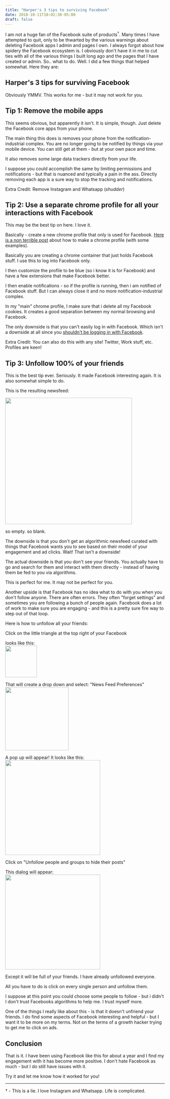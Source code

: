 ```yaml
---
title: "Harper's 3 tips to surviving Facebook"
date: 2018-10-11T10:02:30-05:00
draft: false
---
```


I am not a huge fan of the Facebook suite of products<sup>†</sup>. Many times I have attempted to quit, only to be thwarted by the various warnings about deleting Facebook apps I admin and pages I own. I always forgot about how spidery the Facebook ecosystem is. I obviously don't have it in me to cut ties with all of the various things I built long ago and the pages that I have created or admin. So.. what to do. Well. I did a few things that helped somewhat. Here they are:

## Harper's 3 tips for surviving Facebook

Obviously YMMV. This works for me - but it may not work for you. 

## Tip 1: Remove the mobile apps

This seems obvious, but apparently it isn't. It is simple, though. Just delete the Facebook core apps from your phone. 

The main thing this does is removes your phone from the notification-industrial complex. You are no longer going to be notified by things via your mobile device. You can still get at them - but at your own pace and time. 

It also removes some large data trackers directly from your life. 

I suppose you could accomplish the same by limiting permissions and notifications - but that is nuanced and typically a pain in the ass. Directly removing each app is a sure way to stop the tracking and notifications.

Extra Credit: Remove Instagram and Whatsapp (*shudder*)

## Tip 2: Use a separate chrome profile for all your interactions with Facebook

This may be the best tip on here. I love it. 

Basically - create a new chrome profile that only is used for Facebook. [Here is a non terrible post](https://www.makeuseof.com/tag/custom-chrome-browser-profiles/) about how to make a chrome profile (with some examples). 

Basically you are creating a chrome container that just holds Facebook stuff. I use this to log into Facebook only. 

I then customize the profile to be blue (so i know it is for Facebook) and have a few extensions that make Facebook better. 

I then enable notifications - so if the profile is running, then i am notified of Facebook stuff. But I can always close it and no more notification-industrial complex. 

In my "main" chrome profile, I make sure that i delete all my Facebook cookies. It creates a good separation between my normal browsing and Facebook. 

The only downside is that you can't easily log in with Facebook. Which isn't a downside at all since you [shouldn't be logging in with Facebook](https://www.nytimes.com/2018/09/28/technology/Facebook-hack-data-breach.html). 

Extra Credit: You can also do this with any site! Twitter, Work stuff, etc. Profiles are keen!

## Tip 3: Unfollow 100% of your friends 

This is the best tip ever. Seriously. It made Facebook interesting again. It is also somewhat simple to do. 

This is the resulting newsfeed: 

<img src="/images/Facebook/newsfeed.png" width="400px" />

so empty. so blank. 

The downside is that you don't get an algorithmic newsfeed curated with things that Facebook wants you to see based on their model of your engagement and ad clicks. Wait! That isn't a downside! 

The actual downside is that you don't see your friends. You actually have to go and search for them and interact with them directly - instead of having them be fed to you via algorithms. 

This is perfect for me. It may not be perfect for you. 

Another upside is that Facebook has no idea what to do with you when you don't follow anyone. There are often errors. They often "forget settings" and sometimes you are following a bunch of people again. Facebook does a lot of work to make sure you are engaging - and this is a pretty sure fire way to step out of that loop. 

Here is how to unfollow all your friends:

Click on the little triangle at the top right of your Facebook

looks like this:   
<img src="/images/Facebook/top-right-guy.png" width="100px" />

That will create a drop down and select: "News Feed Preferences"   
<img src="/images/Facebook/news-feed-preferences.png" width="200px" />

A pop up will appear! It looks like this:   
<img src="/images/Facebook/unfollow-pref.png" width="300px" />

Click on "Unfollow people and groups to hide their posts"

This dialog will appear:   
<img src="/images/Facebook/following-pref.png" width="300px" />

Except it will be full of your friends. I have already unfollowed everyone. 

All you have to do is click on every single person and unfollow them. 

I suppose at this point you could choose some people to follow - but i didn't I don't trust Facebooks algorithms to help me. I trust myself more. 

One of the things I really like about this - is that it doesn't unfriend your friends. I do find some aspects of Facebook interesting and helpful - but I want it to be more on my terms. Not on the terms of a growth hacker trying to get me to click on ads. 

## Conclusion

That is it. I have been using Facebook like this for about a year and I find my engagement with it has become more positive. I don't hate Facebook as much - but I do still have issues with it.

Try it and let me know how it worked for you!

---

† - This is a lie. I love Instagram and Whatsapp. Life is complicated. 


